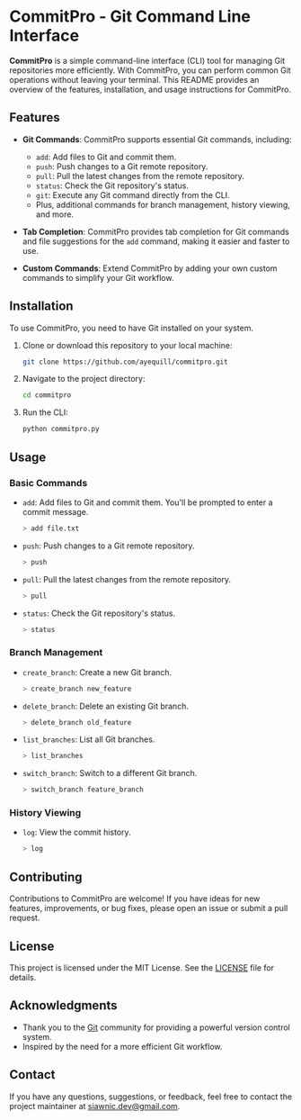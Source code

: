 # CommitPro - Git Command Line Interface

**CommitPro** is a simple command-line interface (CLI) tool for managing Git repositories more efficiently. With CommitPro, you can perform common Git operations without leaving your terminal. This README provides an overview of the features, installation, and usage instructions for CommitPro.

## Features

- **Git Commands**: CommitPro supports essential Git commands, including:
  - `add`: Add files to Git and commit them.
  - `push`: Push changes to a Git remote repository.
  - `pull`: Pull the latest changes from the remote repository.
  - `status`: Check the Git repository's status.
  - `git`: Execute any Git command directly from the CLI.
  - Plus, additional commands for branch management, history viewing, and more.

- **Tab Completion**: CommitPro provides tab completion for Git commands and file suggestions for the `add` command, making it easier and faster to use.

- **Custom Commands**: Extend CommitPro by adding your own custom commands to simplify your Git workflow.

## Installation

To use CommitPro, you need to have Git installed on your system.

1. Clone or download this repository to your local machine:

   ```bash
   git clone https://github.com/ayequill/commitpro.git
   ```

2. Navigate to the project directory:

   ```bash
   cd commitpro
   ```

3. Run the CLI:

   ```bash
   python commitpro.py
   ```

## Usage

### Basic Commands

- `add`: Add files to Git and commit them. You'll be prompted to enter a commit message.

   ```bash
   > add file.txt
   ```

- `push`: Push changes to a Git remote repository.

   ```bash
   > push
   ```

- `pull`: Pull the latest changes from the remote repository.

   ```bash
   > pull
   ```

- `status`: Check the Git repository's status.

   ```bash
   > status
   ```

### Branch Management

- `create_branch`: Create a new Git branch.

   ```bash
   > create_branch new_feature
   ```

- `delete_branch`: Delete an existing Git branch.

   ```bash
   > delete_branch old_feature
   ```

- `list_branches`: List all Git branches.

   ```bash
   > list_branches
   ```

- `switch_branch`: Switch to a different Git branch.

   ```bash
   > switch_branch feature_branch
   ```

### History Viewing

- `log`: View the commit history.

   ```bash
   > log
   ```

## Contributing

Contributions to CommitPro are welcome! If you have ideas for new features, improvements, or bug fixes, please open an issue or submit a pull request.

## License

This project is licensed under the MIT License. See the [LICENSE](LICENSE) file for details.

## Acknowledgments

- Thank you to the [Git](https://git-scm.com/) community for providing a powerful version control system.
- Inspired by the need for a more efficient Git workflow.

## Contact

If you have any questions, suggestions, or feedback, feel free to contact the project maintainer at <siawnic.dev@gmail.com>.
